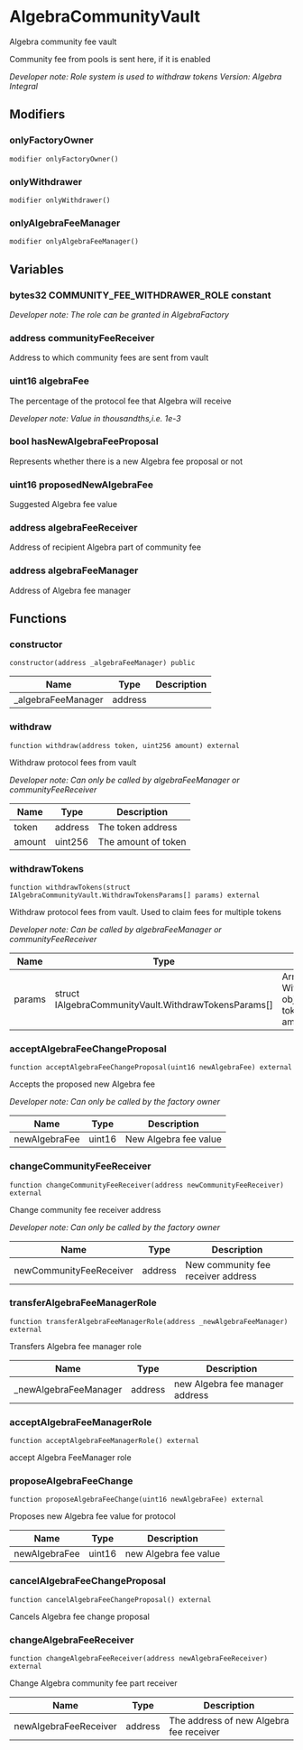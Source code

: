 

# AlgebraCommunityVault


Algebra community fee vault

Community fee from pools is sent here, if it is enabled

*Developer note: Role system is used to withdraw tokens
Version: Algebra Integral*

## Modifiers
### onlyFactoryOwner


```solidity
modifier onlyFactoryOwner()
```



### onlyWithdrawer


```solidity
modifier onlyWithdrawer()
```



### onlyAlgebraFeeManager


```solidity
modifier onlyAlgebraFeeManager()
```




## Variables
### bytes32 COMMUNITY_FEE_WITHDRAWER_ROLE constant



*Developer note: The role can be granted in AlgebraFactory*
### address communityFeeReceiver 

Address to which community fees are sent from vault

### uint16 algebraFee 

The percentage of the protocol fee that Algebra will receive

*Developer note: Value in thousandths,i.e. 1e-3*
### bool hasNewAlgebraFeeProposal 

Represents whether there is a new Algebra fee proposal or not

### uint16 proposedNewAlgebraFee 

Suggested Algebra fee value

### address algebraFeeReceiver 

Address of recipient Algebra part of community fee

### address algebraFeeManager 

Address of Algebra fee manager


## Functions
### constructor


```solidity
constructor(address _algebraFeeManager) public
```



| Name | Type | Description |
| ---- | ---- | ----------- |
| _algebraFeeManager | address |  |

### withdraw


```solidity
function withdraw(address token, uint256 amount) external
```

Withdraw protocol fees from vault

*Developer note: Can only be called by algebraFeeManager or communityFeeReceiver*

| Name | Type | Description |
| ---- | ---- | ----------- |
| token | address | The token address |
| amount | uint256 | The amount of token |

### withdrawTokens


```solidity
function withdrawTokens(struct IAlgebraCommunityVault.WithdrawTokensParams[] params) external
```

Withdraw protocol fees from vault. Used to claim fees for multiple tokens

*Developer note: Can be called by algebraFeeManager or communityFeeReceiver*

| Name | Type | Description |
| ---- | ---- | ----------- |
| params | struct IAlgebraCommunityVault.WithdrawTokensParams[] | Array of WithdrawTokensParams objects containing token addresses and amounts to withdraw |

### acceptAlgebraFeeChangeProposal


```solidity
function acceptAlgebraFeeChangeProposal(uint16 newAlgebraFee) external
```

Accepts the proposed new Algebra fee

*Developer note: Can only be called by the factory owner*

| Name | Type | Description |
| ---- | ---- | ----------- |
| newAlgebraFee | uint16 | New Algebra fee value |

### changeCommunityFeeReceiver


```solidity
function changeCommunityFeeReceiver(address newCommunityFeeReceiver) external
```

Change community fee receiver address

*Developer note: Can only be called by the factory owner*

| Name | Type | Description |
| ---- | ---- | ----------- |
| newCommunityFeeReceiver | address | New community fee receiver address |

### transferAlgebraFeeManagerRole


```solidity
function transferAlgebraFeeManagerRole(address _newAlgebraFeeManager) external
```

Transfers Algebra fee manager role

| Name | Type | Description |
| ---- | ---- | ----------- |
| _newAlgebraFeeManager | address | new Algebra fee manager address |

### acceptAlgebraFeeManagerRole


```solidity
function acceptAlgebraFeeManagerRole() external
```

accept Algebra FeeManager role

### proposeAlgebraFeeChange


```solidity
function proposeAlgebraFeeChange(uint16 newAlgebraFee) external
```

Proposes new Algebra fee value for protocol

| Name | Type | Description |
| ---- | ---- | ----------- |
| newAlgebraFee | uint16 | new Algebra fee value |

### cancelAlgebraFeeChangeProposal


```solidity
function cancelAlgebraFeeChangeProposal() external
```

Cancels Algebra fee change proposal

### changeAlgebraFeeReceiver


```solidity
function changeAlgebraFeeReceiver(address newAlgebraFeeReceiver) external
```

Change Algebra community fee part receiver

| Name | Type | Description |
| ---- | ---- | ----------- |
| newAlgebraFeeReceiver | address | The address of new Algebra fee receiver |

